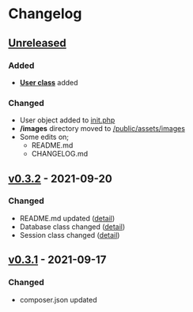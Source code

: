 # Changelog

## [Unreleased](https://github.com/mertowitch/PHPneeds/compare/v0.3.2...HEAD)
### Added
- [**User class**](/libs/User.php) added
### Changed
- User object added to [init.php](/common/init.php)
- **/images** directory moved to [/public/assets/images](/public/assets/images)
- Some edits on;
  - README.md
  - CHANGELOG.md


## [v0.3.2] - 2021-09-20
### Changed
- README.md updated ([detail](https://github.com/mertowitch/PHPneeds/compare/v0.3.1...v0.3.2#diff-b335630551682c19a781afebcf4d07bf978fb1f8ac04c6bf87428ed5106870f5))
- Database class changed ([detail](https://github.com/mertowitch/PHPneeds/compare/v0.3.1...v0.3.2#diff-a71fd8e5cd2d33de5278493e2f5f04aeea25ed26cf500d65742d492eb39afec8))
- Session class changed ([detail](https://github.com/mertowitch/PHPneeds/compare/v0.3.1...v0.3.2#diff-e6e35f5873800dc7a0e2c9ce9e96e63f488fa446e1019f59797b9c1f08575dcc))

## [v0.3.1] - 2021-09-17
### Changed
- composer.json updated


[Unreleased]: https://github.com/mertowitch/PHPneeds/compare/v0.3.2...HEAD
[v0.3.2]: https://github.com/mertowitch/PHPneeds/compare/v0.3.1...v0.3.2
[v0.3.1]: https://github.com/mertowitch/PHPneeds/compare/v0.3.0...v0.3.1
